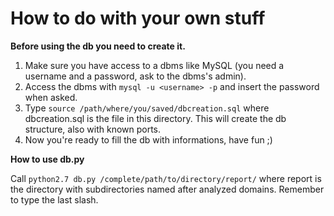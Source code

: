 # How to do with your own stuff

**Before using the db you need to create it.**
1. Make sure you have access to a dbms like MySQL (you need a username and a password, ask to the dbms's admin).
2. Access the dbms with `mysql -u <username> -p` and insert the password when asked.
3. Type `source /path/where/you/saved/dbcreation.sql` where dbcreation.sql is the file in this directory. This will create the db structure, also with known ports.
4. Now you're ready to fill the db with informations, have fun ;)

**How to use db.py**

  Call `python2.7 db.py /complete/path/to/directory/report/` where report is the directory with subdirectories named after analyzed domains. Remember to type the last slash.
